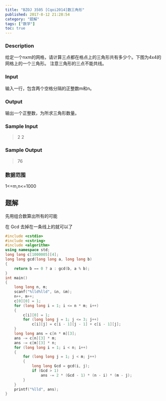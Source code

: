 ```yaml
---
title: "BZOJ 3505 [Cqoi2014]数三角形"
published: 2017-8-12 21:28:54
category: "题解"
tags: ["数学"]
toc: true
---
```


### Description
给定一个nxm的网格，请计算三点都在格点上的三角形共有多少个。下图为4x4的网格上的一个三角形。
注意三角形的三点不能共线。
<!--more-->
### Input
输入一行，包含两个空格分隔的正整数m和n。

### Output
输出一个正整数，为所求三角形数量。

### Sample Input
>2 2

### Sample Output
>76

### 数据范围
1<=m,n<=1000



## 题解

先用组合数算出所有的可能  

在 Gcd 去掉在一条线上的就可以了

```c++
#include <cstdio>
#include <cstring>
#include <algorithm>
using namespace std;
long long c[1000005][4];
long long gcd(long long a, long long b)
{
    return b == 0 ? a : gcd(b, a % b);
}
int main()
{
    long long n, m;
    scanf("%lld%lld", &n, &m);
    n++, m++;
    c[0][0] = 1;
    for (long long i = 1; i <= n * m; i++)
    {
        c[i][0] = 1;
        for (long long j = 1; j <= 3; j++)
            c[i][j] = c[i - 1][j - 1] + c[i - 1][j];
    }
    long long ans = c[n * m][3];
    ans -= c[n][3] * m;
    ans -= c[m][3] * n;
    for (long long i = 1; i < n; i++)
    {
        for (long long j = 1; j < m; j++)
        {
            long long Gcd = gcd(i, j);
            if (Gcd > 1)
                ans -= 2 * (Gcd - 1) * (n - i) * (m - j);
        }
    }
    printf("%lld", ans);
}
﻿
```


